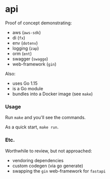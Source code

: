 # api

Proof of concept demonstrating:
- aws (`aws-sdk`)
- di (`fx`)
- env (`dotenv`)
- logging (`zap`)
- orm (`ent`)
- swagger (`swaggo`)
- web-framework (`gin`)

Also:
- uses Go 1.15
- is a Go module
- bundles into a Docker image (see `make`)

### Usage
Run `make` and you'll see the commands.

As a quick start, `make run`.

### Etc.
Worthwhile to review, but not approached:
- vendoring dependencies
- custom codegen (via go generate)
- swapping the `gin` web-framework for `fastapi`
